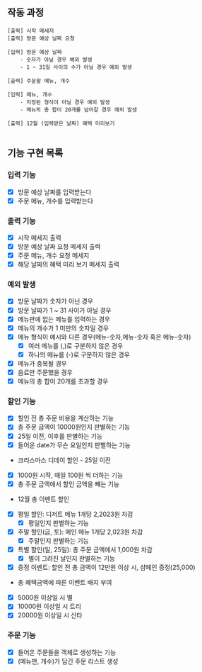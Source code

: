 ## 작동 과정

```
[출력] 시작 메세지
[출력] 방문 예상 날짜 요청
   
[입력] 방문 예상 날짜
    - 숫자가 아닐 경우 예외 발생
    - 1 ~ 31일 사이의 수가 아닐 경우 예외 발생

[출력] 주문할 메뉴, 개수

[입력] 메뉴, 개수
    - 지정된 형식이 아닐 경우 예외 발생
    - 메뉴의 총 합이 20개를 넘어갈 경우 예외 발생

[출력] 12월 (입력받은 날짜) 혜택 미리보기
 
```

## 기능 구현 목록

### 입력 기능

- [x] 방문 예상 날짜를 입력받는다
- [x] 주문 메뉴, 개수를 입력받는다

### 출력 기능

- [x] 시작 메세지 출력
- [x] 방문 예상 날짜 요청 메세지 출력
- [x] 주문 메뉴, 개수 요청 메세지
- [x] 해당 날짜의 혜택 미리 보기 메세지 출력

### 예외 발생

- [x] 방문 날짜가 숫자가 아닌 경우
- [x] 방문 날짜가 1 ~ 31 사이가 아닐 경우
- [x] 메뉴판에 없는 메뉴를 입력하는 경우
- [x] 메뉴의 개수가 1 미만의 숫자일 경우
- [x] 메뉴 형식이 예시와 다른 경우(메뉴-숫자,메뉴-숫자 혹은 메뉴-숫자)
    - [x] 여러 메뉴를 (,)로 구분하지 않은 경우
    - [x] 하나의 메뉴를 (-)로 구분하지 않은 경우
- [x] 메뉴가 중복될 경우
- [x] 음료만 주문했을 경우
- [x] 메뉴의 총 합이 20개를 초과할 경우

### 할인 기능

- [x] 할인 전 총 주문 비용을 계산하는 기능
- [x] 총 주문 금액이 10000원인지 판별하는 기능
- [x] 25일 이전, 이후를 판별하는 기능
- [x] 들어온 date가 무슨 요일인지 판별하는 기능

- 크리스마스 디데이 할인 - 25일 이전
- [x] 1000원 시작, 매일 100원 씩 더하는 기능
- [x] 총 주문 금액에서 할인 금액을 빼는 기능

- 12월 총 이벤트 할인
- [x] 평일 할인: 디저트 메뉴 1개당 2,2023원 차감
    - [x] 평일인지 판별하는 기능
- [x] 주말 할인(금, 토): 메인 메뉴 1개당 2,023원 차감
    - [x] 주말인지 판별하는 기능
- [x] 특별 할인(일, 25일): 총 주문 금액에서 1,000원 차감
    - [x] 별이 그려진 날인지 판별하는 기능
- [x] 증정 이벤트: 할인 전 총 금액이 12만원 이상 시, 샴페인 증정(25,000)

- 총 혜택금액에 따른 이벤트 배지 부여
- [x] 5000원 이상일 시 별
- [x] 10000원 이상일 시 트리
- [x] 20000원 이상일 시 산타

### 주문 기능

- [x] 들어온 주문들을 객체로 생성하는 기능
- [x] (메뉴판, 개수)가 담긴 주문 리스트 생성
